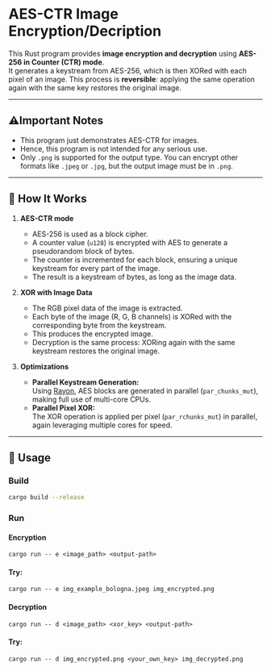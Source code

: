 # AES-CTR Image Encryption/Decription

This Rust program provides **image encryption and decryption** using **AES-256 in Counter (CTR) mode**.  
It generates a keystream from AES-256, which is then XORed with each pixel of an image. This process is **reversible**: applying the same operation again with the same key restores the original image.

---
## ⚠️Important Notes
   - This program just demonstrates AES-CTR for images.
   - Hence, this program is not intended for any serious use.
   - Only `.png` is supported for the output type. You can encrypt other formats like `.jpeg` or `.jpg`, but the output image must be in `.png`.
---

## 🔐 How It Works

1. **AES-CTR mode**
    - AES-256 is used as a block cipher.
    - A counter value (`u128`) is encrypted with AES to generate a pseudorandom block of bytes.
    - The counter is incremented for each block, ensuring a unique keystream for every part of the image.
    - The result is a keystream of bytes, as long as the image data.

2. **XOR with Image Data**
    - The RGB pixel data of the image is extracted.
    - Each byte of the image (R, G, B channels) is XORed with the corresponding byte from the keystream.
    - This produces the encrypted image.
    - Decryption is the same process: XORing again with the same keystream restores the original image.

3. **Optimizations**
    - **Parallel Keystream Generation:**  
      Using [Rayon](https://github.com/rayon-rs/rayon), AES blocks are generated in parallel (`par_chunks_mut`), making full use of multi-core CPUs.
    - **Parallel Pixel XOR:**  
      The XOR operation is applied per pixel (`par_rchunks_mut`) in parallel, again leveraging multiple cores for speed.
---

## 🚀 Usage

### Build
```bash
cargo build --release
```
### Run
#### Encryption
```
cargo run -- e <image_path> <output-path>
```
#### Try:
```
cargo run -- e img_example_bologna.jpeg img_encrypted.png
```
#### Decryption
```
cargo run -- d <image_path> <xor_key> <output-path>
```
#### Try:
```
cargo run -- d img_encrypted.png <your_own_key> img_decrypted.png
```
